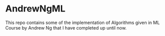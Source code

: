 # AndrewNgML
This repo contains some of the implementation of Algorithms given in ML Course by Andrew Ng that I have completed up until now.
